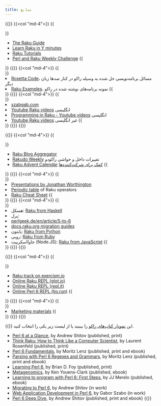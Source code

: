 ```yaml
---
title: منابع
---
```


{{<row>}}
{{<col "md-4">}}
{{<section id="ForNewcomers" heading="برای تازه‌واردها">}}
- [The Raku Guide](https://raku.guide/)
- [Learn Raku in Y minutes](https://learnxinyminutes.com/docs/raku/)
- [Raku Tutorials](https://github.com/perlpilot/perl6-docs)
- [Perl and Raku Weekly Challenge](https://perlweeklychallenge.org/)
{{</section>}}
{{</col>}}
{{<col "md-4">}}
{{<section id="CodeExamples" heading="نمونه کدها">}}
- [Rosetta Code](https://rosettacode.org/wiki/Category:Raku)، مسائل برنامه‌نویسی حل شده به وسیله راکو در کنار صدها زبان دیگر
- [Raku Examples](https://examples.perl6.org/)، نمونه برنامه‌های نوشته شده در راکو
{{</section>}}
{{</col>}}
{{<col "md-4">}}
{{<section id="Screencasts" heading="ویدئو">}}
- [szabgab.com](https://szabgab.com/perl6.html#screencast)
- [Youtube Raku videos](https://www.youtube.com/playlist?list=PLRuESFRW2Fa77XObvk7-BYVFwobZHdXdK) انگلیسی
- [Programming in Raku - Youtube videos](https://www.youtube.com/playlist?list=PLY6oTPmKnKbbMOdyKsY9U2KS4BCOMmAzR) انگلیسی
- [Youtube Raku videos](https://www.youtube.com/playlist?list=PLRuESFRW2Fa6PBxZ8oQhKqV8zZak3bHNN) غیر انگلیسی
{{</section>}}
{{</col>}}
{{</row>}}

{{<row>}}
{{<col "md-4">}}
{{<section id="Blogs" heading="بلاگ‌ها">}}
- [Raku Blog Aggregator](https://pl6anet.org/)
- [Rakudo Weekly](https://rakudoweekly.blog/) تغییرات داخل و حواشی راکودو
- [Raku Advent Calendar](https://raku-advent.blog/) [کمک برای شرکت‌کننده‌ها](https://github.com/Raku/advent/blob/master/CONTRIBUTING.md)
{{</section>}}
{{</col>}}
{{<col "md-4">}}
{{<section id="MiscellaneousSources" heading="منابع متفرقه">}}
- [Presentations by Jonathan Worthington](http://www.jnthn.net/articles.shtml)
- [Periodic table](https://www.ozonehouse.com/mark/periodic/) of Raku operators
- [Raku Cheat Sheet](https://github.com/perl6/mu/raw/master/docs/Perl6/Cheatsheet/cheatsheet.txt)
{{</section>}}
{{</col>}}
{{<col "md-4">}}
{{<section id="RakufromOtherLanguages" heading="راکو از زبان‌های دیگر">}}
- هسکل: [Raku from Haskell](https://docs.raku.org/language/haskell-to-p6)
- پرل:
- [perlgeek.de/en/article/5-to-6](https://perlgeek.de/en/article/5-to-6)
- [docs.raku.org migration guides](https://docs.raku.org/language.html#Migration_guides)
- پایتون: [Raku from Python](https://docs.raku.org/language/py-nutshell)
- روبی: [Raku from Ruby](https://docs.raku.org/language/rb-nutshell)
- جاوااسکریپت (Node.JS): [Raku from JavaScript](https://docs.raku.org/language/js-nutshell)
{{</section>}}
{{</col>}}
{{</row>}}

{{<row>}}
{{<col "md-4">}}
{{<section id="PracticeOnline" heading="تمرین آنلاین">}}
- [Raku track on exercism.io](https://exercism.io/tracks/raku)
- [Online Raku REPL (glot.io)](https://glot.io/new/raku)
- [Online Raku REPL (repl.it)](https://repl.it/languages/raku)
- [Online Perl 6 REPL (tio.run)](https://tio.run/#perl6)
{{</section>}}
{{</col>}}
{{<col "md-4">}}
{{<section id="PromoteRaku" heading="ترویج راکو">}}
- [Marketing materials](https://marketing.raku.org/)
{{</section>}}
{{</col>}}
{{</row>}}

{{<fullsection id="Books" heading="کتاب‌های منتشر شده یا ناتمام">}}
این [نمودار کتاب‌های راکو](https://perl6book.com/) را ببینید یا از لیست زیر یکی را انتخاب کنید.

- [Perl 6 at a Glance](https://deeptext.media/perl6-at-a-glance/), by Andrew Shitov (published, print)
- [Think Raku: How to Think Like a Computer Scientist](http://greenteapress.com/wp/think-perl-6/), by Laurent Rosenfeld (published, print)
- [Perl 6 Fundamentals](https://www.apress.com/us/book/9781484228982), by Moritz Lenz (published, print and ebook)
- [Parsing with Perl 6 Regexes and Grammars](https://smile.amazon.com/dp/1484232275/), by Moritz Lenz (published, print and ebook)
- [Learning Perl 6](https://www.learningperl6.com/), by Brian D. Foy (published, print)
- [Metagenomics](https://www.gitbook.com/book/kyclark/metagenomics/details), by Ken Youens-Clark (published, ebook)
- [Learning to program with Perl 6: First Steps](https://www.amazon.com/gp/product/B07221XCVL), by JJ Merelo (published, ebook)
- [Migrating to Perl 6](https://deeptext.media/migrating-to-perl6/), by Andrew Shitov (in work)
- [Web Application Development in Perl 6](https://leanpub.com/bailador), by Gabor Szabo (in work)
- [Perl 6 Deep Dive](https://www.packtpub.com/application-development/perl-6-deep-dive), by Andrew Shitov (published, print and ebook)
{{</fullsection>}}
